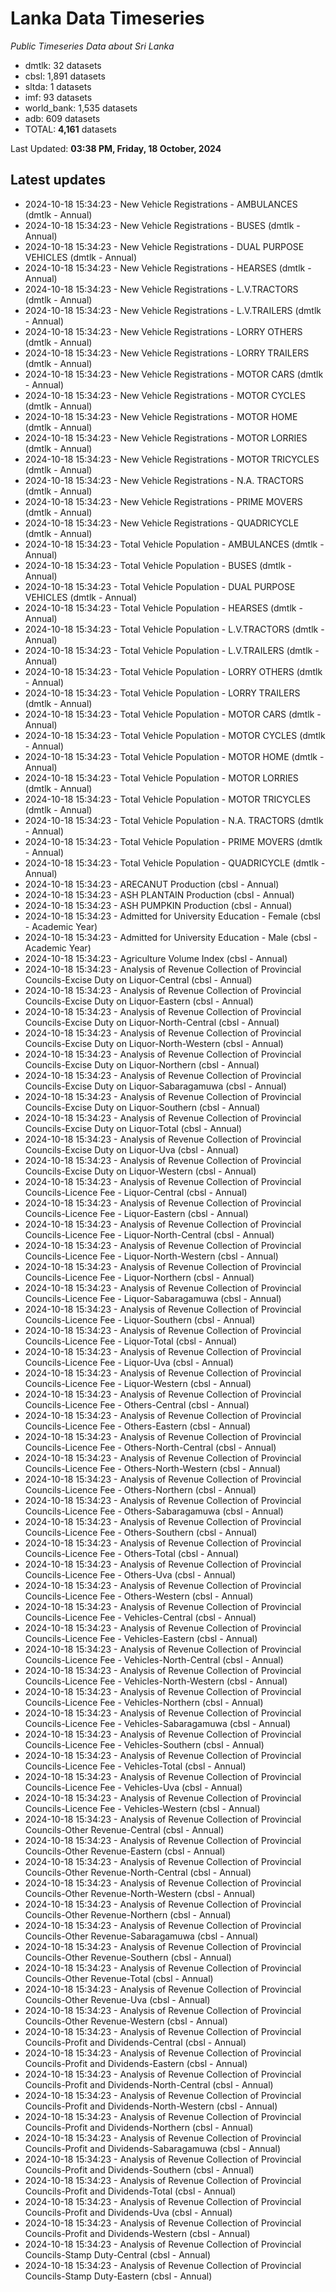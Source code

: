 # Lanka Data Timeseries
*Public Timeseries Data about Sri Lanka*

* dmtlk: 32 datasets
* cbsl: 1,891 datasets
* sltda: 1 datasets
* imf: 93 datasets
* world_bank: 1,535 datasets
* adb: 609 datasets
* TOTAL: **4,161** datasets

Last Updated: **03:38 PM, Friday, 18 October, 2024**

## Latest updates

* 2024-10-18 15:34:23 - New Vehicle Registrations - AMBULANCES (dmtlk - Annual)
* 2024-10-18 15:34:23 - New Vehicle Registrations - BUSES (dmtlk - Annual)
* 2024-10-18 15:34:23 - New Vehicle Registrations - DUAL PURPOSE VEHICLES (dmtlk - Annual)
* 2024-10-18 15:34:23 - New Vehicle Registrations - HEARSES (dmtlk - Annual)
* 2024-10-18 15:34:23 - New Vehicle Registrations - L.V.TRACTORS (dmtlk - Annual)
* 2024-10-18 15:34:23 - New Vehicle Registrations - L.V.TRAILERS (dmtlk - Annual)
* 2024-10-18 15:34:23 - New Vehicle Registrations - LORRY OTHERS (dmtlk - Annual)
* 2024-10-18 15:34:23 - New Vehicle Registrations - LORRY TRAILERS (dmtlk - Annual)
* 2024-10-18 15:34:23 - New Vehicle Registrations - MOTOR CARS (dmtlk - Annual)
* 2024-10-18 15:34:23 - New Vehicle Registrations - MOTOR CYCLES (dmtlk - Annual)
* 2024-10-18 15:34:23 - New Vehicle Registrations - MOTOR HOME (dmtlk - Annual)
* 2024-10-18 15:34:23 - New Vehicle Registrations - MOTOR LORRIES (dmtlk - Annual)
* 2024-10-18 15:34:23 - New Vehicle Registrations - MOTOR TRICYCLES (dmtlk - Annual)
* 2024-10-18 15:34:23 - New Vehicle Registrations - N.A. TRACTORS (dmtlk - Annual)
* 2024-10-18 15:34:23 - New Vehicle Registrations - PRIME MOVERS (dmtlk - Annual)
* 2024-10-18 15:34:23 - New Vehicle Registrations - QUADRICYCLE (dmtlk - Annual)
* 2024-10-18 15:34:23 - Total Vehicle Population - AMBULANCES (dmtlk - Annual)
* 2024-10-18 15:34:23 - Total Vehicle Population - BUSES (dmtlk - Annual)
* 2024-10-18 15:34:23 - Total Vehicle Population - DUAL PURPOSE VEHICLES (dmtlk - Annual)
* 2024-10-18 15:34:23 - Total Vehicle Population - HEARSES (dmtlk - Annual)
* 2024-10-18 15:34:23 - Total Vehicle Population - L.V.TRACTORS (dmtlk - Annual)
* 2024-10-18 15:34:23 - Total Vehicle Population - L.V.TRAILERS (dmtlk - Annual)
* 2024-10-18 15:34:23 - Total Vehicle Population - LORRY OTHERS (dmtlk - Annual)
* 2024-10-18 15:34:23 - Total Vehicle Population - LORRY TRAILERS (dmtlk - Annual)
* 2024-10-18 15:34:23 - Total Vehicle Population - MOTOR CARS (dmtlk - Annual)
* 2024-10-18 15:34:23 - Total Vehicle Population - MOTOR CYCLES (dmtlk - Annual)
* 2024-10-18 15:34:23 - Total Vehicle Population - MOTOR HOME (dmtlk - Annual)
* 2024-10-18 15:34:23 - Total Vehicle Population - MOTOR LORRIES (dmtlk - Annual)
* 2024-10-18 15:34:23 - Total Vehicle Population - MOTOR TRICYCLES (dmtlk - Annual)
* 2024-10-18 15:34:23 - Total Vehicle Population - N.A. TRACTORS (dmtlk - Annual)
* 2024-10-18 15:34:23 - Total Vehicle Population - PRIME MOVERS (dmtlk - Annual)
* 2024-10-18 15:34:23 - Total Vehicle Population - QUADRICYCLE (dmtlk - Annual)
* 2024-10-18 15:34:23 - ARECANUT Production (cbsl - Annual)
* 2024-10-18 15:34:23 - ASH PLANTAIN Production (cbsl - Annual)
* 2024-10-18 15:34:23 - ASH PUMPKIN Production (cbsl - Annual)
* 2024-10-18 15:34:23 - Admitted for University Education - Female (cbsl - Academic Year)
* 2024-10-18 15:34:23 - Admitted for University Education - Male (cbsl - Academic Year)
* 2024-10-18 15:34:23 - Agriculture Volume Index (cbsl - Annual)
* 2024-10-18 15:34:23 - Analysis of Revenue Collection of Provincial Councils-Excise Duty on Liquor-Central (cbsl - Annual)
* 2024-10-18 15:34:23 - Analysis of Revenue Collection of Provincial Councils-Excise Duty on Liquor-Eastern (cbsl - Annual)
* 2024-10-18 15:34:23 - Analysis of Revenue Collection of Provincial Councils-Excise Duty on Liquor-North-Central (cbsl - Annual)
* 2024-10-18 15:34:23 - Analysis of Revenue Collection of Provincial Councils-Excise Duty on Liquor-North-Western (cbsl - Annual)
* 2024-10-18 15:34:23 - Analysis of Revenue Collection of Provincial Councils-Excise Duty on Liquor-Northern (cbsl - Annual)
* 2024-10-18 15:34:23 - Analysis of Revenue Collection of Provincial Councils-Excise Duty on Liquor-Sabaragamuwa (cbsl - Annual)
* 2024-10-18 15:34:23 - Analysis of Revenue Collection of Provincial Councils-Excise Duty on Liquor-Southern (cbsl - Annual)
* 2024-10-18 15:34:23 - Analysis of Revenue Collection of Provincial Councils-Excise Duty on Liquor-Total (cbsl - Annual)
* 2024-10-18 15:34:23 - Analysis of Revenue Collection of Provincial Councils-Excise Duty on Liquor-Uva (cbsl - Annual)
* 2024-10-18 15:34:23 - Analysis of Revenue Collection of Provincial Councils-Excise Duty on Liquor-Western (cbsl - Annual)
* 2024-10-18 15:34:23 - Analysis of Revenue Collection of Provincial Councils-Licence Fee - Liquor-Central (cbsl - Annual)
* 2024-10-18 15:34:23 - Analysis of Revenue Collection of Provincial Councils-Licence Fee - Liquor-Eastern (cbsl - Annual)
* 2024-10-18 15:34:23 - Analysis of Revenue Collection of Provincial Councils-Licence Fee - Liquor-North-Central (cbsl - Annual)
* 2024-10-18 15:34:23 - Analysis of Revenue Collection of Provincial Councils-Licence Fee - Liquor-North-Western (cbsl - Annual)
* 2024-10-18 15:34:23 - Analysis of Revenue Collection of Provincial Councils-Licence Fee - Liquor-Northern (cbsl - Annual)
* 2024-10-18 15:34:23 - Analysis of Revenue Collection of Provincial Councils-Licence Fee - Liquor-Sabaragamuwa (cbsl - Annual)
* 2024-10-18 15:34:23 - Analysis of Revenue Collection of Provincial Councils-Licence Fee - Liquor-Southern (cbsl - Annual)
* 2024-10-18 15:34:23 - Analysis of Revenue Collection of Provincial Councils-Licence Fee - Liquor-Total (cbsl - Annual)
* 2024-10-18 15:34:23 - Analysis of Revenue Collection of Provincial Councils-Licence Fee - Liquor-Uva (cbsl - Annual)
* 2024-10-18 15:34:23 - Analysis of Revenue Collection of Provincial Councils-Licence Fee - Liquor-Western (cbsl - Annual)
* 2024-10-18 15:34:23 - Analysis of Revenue Collection of Provincial Councils-Licence Fee - Others-Central (cbsl - Annual)
* 2024-10-18 15:34:23 - Analysis of Revenue Collection of Provincial Councils-Licence Fee - Others-Eastern (cbsl - Annual)
* 2024-10-18 15:34:23 - Analysis of Revenue Collection of Provincial Councils-Licence Fee - Others-North-Central (cbsl - Annual)
* 2024-10-18 15:34:23 - Analysis of Revenue Collection of Provincial Councils-Licence Fee - Others-North-Western (cbsl - Annual)
* 2024-10-18 15:34:23 - Analysis of Revenue Collection of Provincial Councils-Licence Fee - Others-Northern (cbsl - Annual)
* 2024-10-18 15:34:23 - Analysis of Revenue Collection of Provincial Councils-Licence Fee - Others-Sabaragamuwa (cbsl - Annual)
* 2024-10-18 15:34:23 - Analysis of Revenue Collection of Provincial Councils-Licence Fee - Others-Southern (cbsl - Annual)
* 2024-10-18 15:34:23 - Analysis of Revenue Collection of Provincial Councils-Licence Fee - Others-Total (cbsl - Annual)
* 2024-10-18 15:34:23 - Analysis of Revenue Collection of Provincial Councils-Licence Fee - Others-Uva (cbsl - Annual)
* 2024-10-18 15:34:23 - Analysis of Revenue Collection of Provincial Councils-Licence Fee - Others-Western (cbsl - Annual)
* 2024-10-18 15:34:23 - Analysis of Revenue Collection of Provincial Councils-Licence Fee - Vehicles-Central (cbsl - Annual)
* 2024-10-18 15:34:23 - Analysis of Revenue Collection of Provincial Councils-Licence Fee - Vehicles-Eastern (cbsl - Annual)
* 2024-10-18 15:34:23 - Analysis of Revenue Collection of Provincial Councils-Licence Fee - Vehicles-North-Central (cbsl - Annual)
* 2024-10-18 15:34:23 - Analysis of Revenue Collection of Provincial Councils-Licence Fee - Vehicles-North-Western (cbsl - Annual)
* 2024-10-18 15:34:23 - Analysis of Revenue Collection of Provincial Councils-Licence Fee - Vehicles-Northern (cbsl - Annual)
* 2024-10-18 15:34:23 - Analysis of Revenue Collection of Provincial Councils-Licence Fee - Vehicles-Sabaragamuwa (cbsl - Annual)
* 2024-10-18 15:34:23 - Analysis of Revenue Collection of Provincial Councils-Licence Fee - Vehicles-Southern (cbsl - Annual)
* 2024-10-18 15:34:23 - Analysis of Revenue Collection of Provincial Councils-Licence Fee - Vehicles-Total (cbsl - Annual)
* 2024-10-18 15:34:23 - Analysis of Revenue Collection of Provincial Councils-Licence Fee - Vehicles-Uva (cbsl - Annual)
* 2024-10-18 15:34:23 - Analysis of Revenue Collection of Provincial Councils-Licence Fee - Vehicles-Western (cbsl - Annual)
* 2024-10-18 15:34:23 - Analysis of Revenue Collection of Provincial Councils-Other Revenue-Central (cbsl - Annual)
* 2024-10-18 15:34:23 - Analysis of Revenue Collection of Provincial Councils-Other Revenue-Eastern (cbsl - Annual)
* 2024-10-18 15:34:23 - Analysis of Revenue Collection of Provincial Councils-Other Revenue-North-Central (cbsl - Annual)
* 2024-10-18 15:34:23 - Analysis of Revenue Collection of Provincial Councils-Other Revenue-North-Western (cbsl - Annual)
* 2024-10-18 15:34:23 - Analysis of Revenue Collection of Provincial Councils-Other Revenue-Northern (cbsl - Annual)
* 2024-10-18 15:34:23 - Analysis of Revenue Collection of Provincial Councils-Other Revenue-Sabaragamuwa (cbsl - Annual)
* 2024-10-18 15:34:23 - Analysis of Revenue Collection of Provincial Councils-Other Revenue-Southern (cbsl - Annual)
* 2024-10-18 15:34:23 - Analysis of Revenue Collection of Provincial Councils-Other Revenue-Total (cbsl - Annual)
* 2024-10-18 15:34:23 - Analysis of Revenue Collection of Provincial Councils-Other Revenue-Uva (cbsl - Annual)
* 2024-10-18 15:34:23 - Analysis of Revenue Collection of Provincial Councils-Other Revenue-Western (cbsl - Annual)
* 2024-10-18 15:34:23 - Analysis of Revenue Collection of Provincial Councils-Profit and Dividends-Central (cbsl - Annual)
* 2024-10-18 15:34:23 - Analysis of Revenue Collection of Provincial Councils-Profit and Dividends-Eastern (cbsl - Annual)
* 2024-10-18 15:34:23 - Analysis of Revenue Collection of Provincial Councils-Profit and Dividends-North-Central (cbsl - Annual)
* 2024-10-18 15:34:23 - Analysis of Revenue Collection of Provincial Councils-Profit and Dividends-North-Western (cbsl - Annual)
* 2024-10-18 15:34:23 - Analysis of Revenue Collection of Provincial Councils-Profit and Dividends-Northern (cbsl - Annual)
* 2024-10-18 15:34:23 - Analysis of Revenue Collection of Provincial Councils-Profit and Dividends-Sabaragamuwa (cbsl - Annual)
* 2024-10-18 15:34:23 - Analysis of Revenue Collection of Provincial Councils-Profit and Dividends-Southern (cbsl - Annual)
* 2024-10-18 15:34:23 - Analysis of Revenue Collection of Provincial Councils-Profit and Dividends-Total (cbsl - Annual)
* 2024-10-18 15:34:23 - Analysis of Revenue Collection of Provincial Councils-Profit and Dividends-Uva (cbsl - Annual)
* 2024-10-18 15:34:23 - Analysis of Revenue Collection of Provincial Councils-Profit and Dividends-Western (cbsl - Annual)
* 2024-10-18 15:34:23 - Analysis of Revenue Collection of Provincial Councils-Stamp Duty-Central (cbsl - Annual)
* 2024-10-18 15:34:23 - Analysis of Revenue Collection of Provincial Councils-Stamp Duty-Eastern (cbsl - Annual)